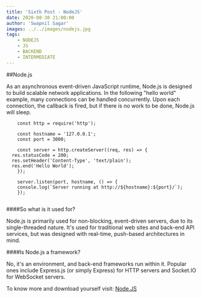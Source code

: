 ```yaml
---
title: 'Sixth Post - NodeJS'
date: 2020-08-30 21:00:00
author: 'Swapnil Sagar'
images: ../../images/nodejs.jpg
tags:
    - NODEJS
    - JS
    - BACKEND
    - INTERMEDIATE
---
```


##Node.js 

 As an asynchronous event-driven JavaScript runtime, Node.js is designed to build scalable network applications. In the following "hello world" example, many connections can be handled concurrently. Upon each connection, the callback is fired, but if there is no work to be done, Node.js will sleep.


```
    const http = require('http');

    const hostname = '127.0.0.1';
    const port = 3000;

    const server = http.createServer((req, res) => {
  res.statusCode = 200;
  res.setHeader('Content-Type', 'text/plain');
  res.end('Hello World');
    });

    server.listen(port, hostname, () => {
    console.log(`Server running at http://${hostname}:${port}/`);
    });
    
```


####So what is it used for?

 Node.js is primarily used for non-blocking, event-driven servers, due to its single-threaded nature. It's used for traditional web sites and back-end API services, but was designed with real-time, push-based architectures in mind.

####Is Node.js a framework?

 No, it's an environment, and back-end frameworks run within it. Popular ones include Express.js (or simply Express) for HTTP servers and Socket.IO for WebSocket servers.

To know more and download yourself visit: [Node.JS](https://nodejs.org/en/about/)

